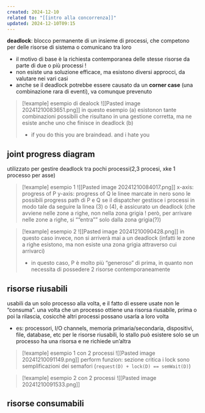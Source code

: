 ```yaml
---
created: 2024-12-10
related to: "[[intro alla concorrenza]]"
updated: 2024-12-10T09:15
---
```

**deadlock**: blocco permanente di un insieme di processi, che competono per delle risorse di sistema o comunicano tra loro
- il motivo di base è la richiesta contemporanea delle stesse risorse da parte di due o più processi !
- non esiste una soluzione efficace, ma esistono diversi approcci, da valutare nei vari casi
- anche se il deadlock potrebbe essere causato da un **corner case** (una combinazione rara di eventi),  va comunque prevenuto 
>[!example] esempio di dealock
![[Pasted image 20241210083651.png]]
>in questo esempio (a) esistonon tante combinazioni possibili che risultano in una gestione corretta, ma ne esiste anche uno che finisce in deadlock (b)
>- if you do this you are braindead. and i hate you
## joint progress diagram
utilizzato per gestire deadlock tra pochi processi(2,3 procesi, xke 1 processo per asse)
>[!example] esempio 1
>![[Pasted image 20241210084017.png]]
x-axis: progress of P 
y-axis: progress of Q
le linee marcate in nero sono le possibili progress path di P e Q
se il dispatcher gestisce i processi in modo tale da seguire la linea (3) o (4), è assicurato un deadlock (che avviene nelle zone a righe, non nella zona grigia ! però, per arrivare nelle zone a righe, si ““entra”” solo dalla zona grigia(?))

>[!example] esempio 2
![[Pasted image 20241210090428.png]]
in questo caso invece, non si arriverà mai a un deadlock (infatti le zone a righe esistono, ma non esiste una zona grigia attraverso cui arrivarci)
>- in questo caso, P è molto più “generoso” di prima, in quanto non necessita di possedere 2 risorse contemporaneamente

## risorse riusabili
usabili da un solo processo alla volta,  e il fatto di essere usate non le “consuma”. una volta che un processo ottiene una risorsa riusabile, prima o poi la rilascia, cosicchè altri processi possano usarla a loro volta
- es: processori, I/O channels, memoria primaria/secondaria, dispositivi, file, database, etc
per le risorse riusabili, lo stallo può esistere solo se un processo ha una risorsa e ne richiede un’altra
>[!example] esempio 1 con 2 processi
![[Pasted image 20241210091149.png]]
perform funzion: sezione critica
i lock sono semplificazioni dei semafori (`request(D) + lock(D) == semWait(D)`)

>[!example] esempio 2 con 2 processi
![[Pasted image 20241210091533.png]]


## risorse consumabili